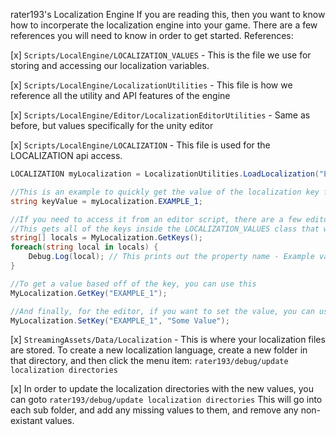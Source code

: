 rater193's Localization Engine
If you are reading this, then you want to know how to incorperate the localization engine into your game. There are a few references you will need to know in order to get started.
References:

[x] `Scripts/LocalEngine/LOCALIZATION_VALUES` -
	This is the file we use for storing and accessing our localization variables.


[x] `Scripts/LocalEngine/LocalizationUtilities` - 
	This file is how we reference all the utility and API features of the engine


[x] `Scripts/LocalEngine/Editor/LocalizationEditorUtilities` - 
	Same as before, but values specifically for the unity editor


[x] `Scripts/LocalEngine/LOCALIZATION` - 
	This file is used for the LOCALIZATION api access.
```cs
LOCALIZATION myLocalization = LocalizationUtilities.LoadLocalization("EN");

//This is an example to quickly get the value of the localization key for ingame
string keyValue = myLocalization.EXAMPLE_1;

//If you need to access it from an editor script, there are a few editor script features here
//This gets all of the keys inside the LOCALIZATION_VALUES class that we can reference later
string[] locals = MyLocalization.GetKeys();
foreach(string local in locals) {
	Debug.Log(local); // This prints out the property name - Example value: EXAMPLE_1
}

//To get a value based off of the key, you can use this
MyLocalization.GetKey("EXAMPLE_1");

//And finally, for the editor, if you want to set the value, you can use this
MyLocalization.SetKey("EXAMPLE_1", "Some Value");
```

[x] `StreamingAssets/Data/Localization` - 
	This is where your localization files are stored. To create a new localization language, create a new folder in that directory, and then click the menu item: `rater193/debug/update localization directories`

[x] In order to update the localization directories with the new values, you can goto
	`rater193/debug/update localization directories`
	This will go into each sub folder, and add any missing values to them, and remove any non-existant values.